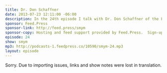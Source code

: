 ```yaml
---
title: Dr. Don Schaffner
date: 2013-07-23 12:11:00 -06:00
description: In the 24th episode I talk with Dr. Don Schaffner of the Food Safety Podcast. After getting the poop talk out of the way, we talk about where you share your show, workflows and editing with a co-host, checking on reviews in iTunes and travelling with your gear.
sponsor: Feed.Press
sponsor-link: http://feed.press/smym
sponsor-copy: Hosting and feed support provided by Feed.Press.  Sign-up today and try FeedPress on a 14 day trial (no contracts or commitments). Use promo code "smym" during checkout to get 10% off your first year.
episode: 24
show: smym
mp3: http://podcasts-1.feedpress.co/10590/smym-24.mp3
layout: episode
---
```


Sorry. Due to importing issues, links and show notes were lost in translation.
